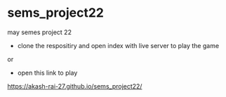 # sems_project22
may semes project 22

- clone the respositiry and open index with live server to play the game

or

- open this link to play

https://akash-rai-27.github.io/sems_project22/
